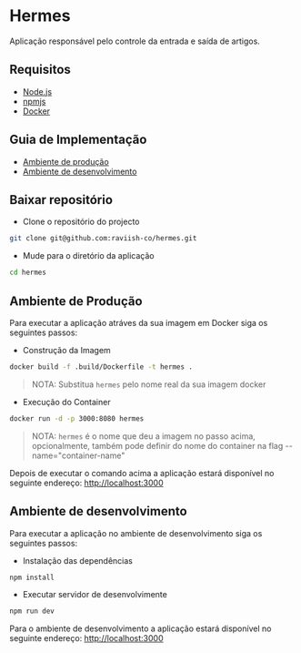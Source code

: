 # Hermes

Aplicação responsável pelo controle da entrada e saída de artigos.

## Requisitos

- [Node.js](https://nodejs.org)
- [npmjs](https://npmjs.com/)
- [Docker](https:www.docker.com)

## Guia de Implementação

- [Ambiente de produção](#ambiente-de-produção)
- [Ambiente de desenvolvimento](#ambiente-de-desenvolvimento)

## Baixar repositório

- Clone o repositório do projecto

```bash
git clone git@github.com:raviish-co/hermes.git
```

- Mude para o diretório da aplicação

```bash
cd hermes
```

## Ambiente de Produção

Para executar a aplicação atráves da sua imagem em Docker siga os seguintes passos:

- Construção da Imagem

```bash
docker build -f .build/Dockerfile -t hermes .
```

> NOTA: Substitua `hermes` pelo nome real da sua imagem docker

- Execução do Container

```bash
docker run -d -p 3000:8080 hermes
```

> NOTA: `hermes` é o nome que deu a imagem no passo acima, opcionalmente, também pode definir do nome do container na flag --name="container-name"

Depois de executar o comando acima a aplicação estará disponível no seguinte endereço: <http://localhost:3000>

## Ambiente de desenvolvimento

Para executar a aplicação no ambiente de desenvolvimento siga os seguintes passos:

- Instalação das dependências

```bash
npm install
```

- Executar servidor de desenvolvimente

```bash
npm run dev
```

Para o ambiente de desenvolvimento a aplicação estará disponível no seguinte endereço: <http://localhost:3000>
